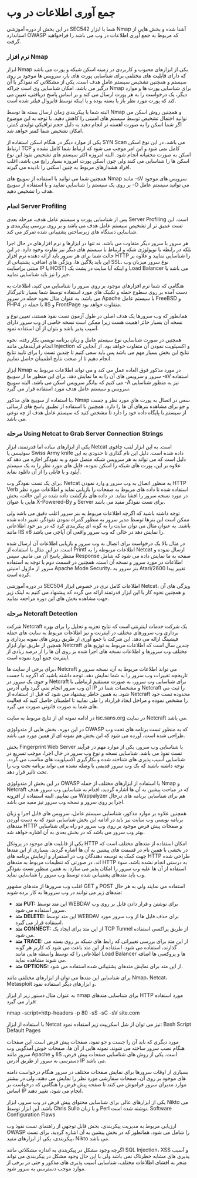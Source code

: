 # جمع آوری اطلاعات در وب

در این بخش از دوره آموزشی SEC542 شما با ابزار Nmap آشنا شده و بخش هایی از استاندارد OWASP که مربوط به جمع آوری اطلاعات در وب می باشد را فراخواهید گرفت.

### نرم افزار Nmap

ابزار Nmap یکی از ابزارهای محبوب و کاربردی در زمینه اسکن شبکه و پورت می باشد که دارای قابلیت های مختلفی برای شناسایی پورت های باز، سرویس ها موجود بر روی سیستم و همچنین تشخیص سیستم عامل هدف است. یکی از مشکلاتی که نفوذگر با آن درگیر می باشد، امکان شناسایی وی است چراکه Nmap برای شناسایی پورت ها و موارد دیگر، یک درخواست را به هر پورت ارسال می کند و بر اساس پاسخ دریافتی، تعیین می کند که پورت مورد نظر باز یا بسته بوده و یا اینکه توسط فایروال فیلتر شده است.

البته شما با پیکربندی زمان ارسال بسته ها توسط Nmap و همچنین روش اسکن می توانید احتمال تشخیص توسط سیستم های امنیتی را کاهش دهید. با توجه به این موضوع اگر شما اسکن را به صورت آهسته تر انجام دهید به دلیل حجم ترافیکی تولیدی کمتر، امکان تشخیص شما کمتر خواهد شد.

یکی از موارد دیگر در هنگام اسکن استفاده از SYN Scan می باشد. در این نوع اسکن ارتباط TCP کامل نمی شود و این امر موجب می شود که ارتباط شما کامل نشده و اسکن به صورت مخفیانه انجام شود. البته امروزه اکثر سیستم های تشخیص نفوذ این نوع اسکن ها را شناسایی می کنند ولی چون اسکن پورت امروزه بسیار رایج می باشد، اغلب افراد هشدارهای مربوط به چنین اسکنی را نادیده می گیرند.

همچنین شما می توانید با استفاده از سوییچ های Nmap مانند -sV سرویس های موجود بر روی یک سیستم را شناسایی نمایید و با استفاده از سوییچ -O می توانید سیستم عامل هدف را تشخیص دهید.

### انجام Server Profiling

پس از شناسایی پورت و سیستم عامل هدف، مرحله بعدی Server Profiling است. این تست عمیق تر از تشخیص سیستم عامل هدف می باشد و بر روی بررسی پیکربندی و شناسایی دستگاه های زیرساختی پشتیبانی شده تمرکز می کند.

هر سرور با سرور دیگر متفاوت می باشد. نه تنها در ابزارها و نرم افزارهای در حال اجرا بلکه در رابطه با توپولوژی شکه و ارتباط با سیستم های دیگر نیز تفاوت وجود دارد. در این حالت شما برای هر سرور باید ارائه دهنده نرم افزار HTTP را شناسایی نمایید و علاوه بر این باید پلاگین ها، ویژگی های اضافی، پشتیبانی از SSL، نوع سرور میزبان وب سایت(مبتنی بر IP یا HOST) و اینکه آیا سایت در پشت یک Load Balancer می باشد یا خیر را نیز باید شناسایی نمایید.

هنگامی که شما نرم افزارهای موجود بر روی سرور را شناسایی می کنید، اطلاعات به دست آمده بر روی سطوح حمله و تکنیک های مورد استفاده توسط شما بسیار تاثیرگذار می باشد. به عنوان مثال نحوه حمله در سرور Apache با سیستم عامل FreeBSD و PHP4 با حمله در IIS و FrontPage متفاوت خواهد بود.

همانطور که وب سرورها یک هدف اصلی در طول آزمون تست نفوذ هستند، تعیین نوع و نسخه آن بسیار حائز اهمیت هست زیرا ممکن است نسخه خاصی از وب سرور دارای آسیب پذیر باشد و بتوان از آن استفاده نمود.

همچنین در صورت شناسایی نوع سیستم عامل و زبان برنامه نویسی بکار رفته، نحوه انجام فرآیندهایی مانند Injection و اکسپلویت نمودن آن متفاوت خواهد بود. از آنجایی که نتایج این بخش بسیار مهم می باشد پس باید سعی کنیم تا چندین تست را برای تایید نتایج انجام دهیم تا از صحت نتایج اطمینان حاصل نماییم.

ابزار Nmap در مورد مذکور فوق العاده عمل می کند و می تواند اطلاعات مربوط به سرور و سرویس های آن را به ما نمایش دهد. برای این منظور ما از سوییچ -sV استفاده می کنیم که بیانگر سرویس اسکن می باشد. البته سوییچ -A نیز به منظور شناسایی سرویس و سیستم عامل هدف مورد استفاده قرار می گیرد.

با استفاده از سوییچ های مذکور، Nmap سعی در اتصال به پورت های مورد نظر و جست و جو برای مشاهده بنرهای آن ها را دارد. همچنین با استفاده از تطبیق پاسخ های ارسالی از سیستم با پایگاه داده خود را دارد تا مشخص کنید که سیستم عامل هدف از چه نوعی می باشد.

### مرحله  Using Netcat to Grab Server Connection Strings

یکی از ابزارهای ساده اما قدرتمند، ابزار Netcat است. به این ابزار لقب چاقوی سوئیسی یا Swiss Army knife داده شده است. دلیل این نام گذاری تا حدودی به این دلیل است که می تواند به هر سرویس شبکه متصل شود و به نفوذگر اجازه می دهد که علاوه بر این، پورت های شبکه را اسکن نموده، فایل های مورد نظر را به یک سیستم آپلود و یا فایلی را از آن دانلود نماید.

برای یک تست نفوذگر وب، Netcat به منظور اتصال به وب سرور و وارد نمودن HTTP Verb استفاده شده تا داده های مربوط به صفحات را بازیابی نماید و اطلاعات مورد نظر در مورد نسخه سرور را افشا نماید. در داده های بازگشت داده شده در این حالت، بخش هایی با عنوان X-Powered-By و Server برای تست نفوذگر مفید می باشد.

توجه داشته باشید که اگرچه اطلاعات مربوط به بنر سرور اغلب دقیق می باشد ولی ممکن است این بنرها توسط مدیر سرور به منظور گمراه نمودن نفوذگر، تغییر داده شده باشند. به عنوان مثال می توان سایت را به گونه ای پیکربندی کرد که در بنر خود اطلاعاتی مانند IIS v6 را نمایش دهد در حالی که وب سرور واقعی آن آپاچی می باشد.

در مثال بالا یک درخواست برای اتصال به وب سرور و بازیابی اطلاعات آن ارسال شده است. در این مثال با استفاده از Printf اطلاعات مربوطه را به Netcat ارسال نموده و منتظر پاسخ آن می مانیم. سپس Response صفحه به ما نمایش داده می شود که شامل اطلاعات در مورد سرور و نسخه آن است. همچنین در قسمت دوم با توجه به استفاده سرور از ماژول امنیتی Apache Mode Security، بنر سرور به Atari/2600 تغییر پیدا کرده است.

در دوره آموزشی SEC504 اطلاعات کامل تری در خصوص ابزار Netcat، ویژگی های آن و همچنین نحوه کار با این ابزار قدرتمند ارائه می گردد که پیشنهاد می کنیم به لینک زیر جهت مشاهده بخش های این دوره مراجعه نمایید.

### مرحله Netcraft Detection

شرکت Netcraft یک شرکت خدمات اینترنتی است که نتایج تجزیه و تحلیل را برای بهره برداری وب سرورهای مختلف در اینترنت و نیز اطلاعات مربوط به سایت های حمله فیشینگ ارائه می دهد. این شرکت با جمع آوری از طریق روش های نمونه برداری و همچین از طریق نوار ابزار Netcraft چندین سال است که اطلاعات مربوط به توزیع های مختلف وب سرورها و اطلاعات نسخه های اجرا شده بر روی آن ها را از درصد زیادی از اینترنت جمع آورد نموده است.

برای برخی از سایت ها، Netcraft می تواند اطلاعات مربوط به آن، نسخه سرور و تاریخچه تغییرات وب سرور را به شما نمایش دهد. توجه داشته باشید که اگرچه با جست و جوی یک سرور در Netcraft برای شناسایی وب سرور، به صورت مستقیم ارتباطی با آن وب سرور انجام نمی گیرد ولی آدرس IP و مشخصات شما در Netcraft را ثبت می شود. به همین خاطر پیشنهاد می شود که قبل از استفاده از Netcraft محدوده تست خود را مشخص نموده و مراحل ایجاد قرارداد را طی نمایید تا اطمینان حاصل کنید که فعالیت های شما به صورت قانونی صورت می گیرد.

در ادامه نمونه ای از نتایج مربوط به سایت isc.sans.org در سایت Netcraft می باشد.

در این دوره، بخش هایی از متدولوژی OWASP که به منظور تست برنامه های تحت وب طراحی شده است، آورده می شود که این بخش هم نمونه ای از همین مورد می باشد.

بخش Fingerprint Web Server یا شناسایی وب سرور، یکی از موارد مهم در فرآیند تست نفوذ می باشد. شناسایی نسخه و نوع وب سرور در حال اجرا، موجب تسریع در شناسایی آسیب پذیری های شناخته شده و بکارگیری اکسپلویت های مناسب می گردد. توجه داشته باشید که یک وب سرور قدیمی یا وصله نشده می تواند برنامه تحت وب را تحت تاثیر قرار دهد.

در این بخش از متدولوژی OWASP با استفاده از ابزارهای مختلف از جمله Nmap و Netcraft که در مباحث پیشین به آن ها اشاره گردید، اقدام به شناسایی وب سرور هدف می نماییم. البته استفاده از افزونه Wappalyzer هم برای شناسایی برنامه های درحال اجرا بر روی سرور و نسخه وب سرور نیز مفید می باشد.

همچنین علاوه بر موارد مذکور، شناسایی سیستم عامل، سرویس های قابل اجرا و زبان برنامه نویسی وب سایت نیز باید در ادامه این بخش شناسایی شود که به دست آوردن متدهای HTTP و صفحات پیش فرض موجود بر روی وب سرور دو راه برای شناسایی بهتر وب سرور می باشد که در بخش بعدی به آن اشاره خواهد شد.

یکی از قابلیت های موجود در پروتکل HTTP امکان استفاده از متدهای مختلف است که در بخشی با همین نام در قسمت های پیشین به آن ها اشاره گردید. بسیاری از این متدها جهت کمک به توسعه دهندگان وب در استقرار و آزمایش برنامه های HTTP طراحی شده اند. در صورتی که تنظیمات مربوط به متدهای HTTP به درستی انجام نشده باشد، سوء استفاده از آن ها علیه وب سرور را امکان پذیر می سازد. به همین منظور تست نفوذگر وب باید متدهای پشتیبانی شده توسط وب سرور را شناسایی نماید.

اغلب وب سرورها از متدهای مشهور GET و POST استفاده می نمایند ولی به هر حال متدهای زیر می توانند در وب سرورها به کار برده شوند:

* **متد PUT:** این متد توسط WEBDAV برای نوشتن و قرار دادن فایل بر روی وب سرور استفاده می شود.
* **متد DELETE:** این متد توسط WEBDAV برای حذف فایل ها از وب سرور مورد استفاده قرار می گیرد.
* **متد CONNECT:** از این متد برای ایجاد یک TCP Tunnel از طریق پراکسی استفاده می شود.
* **متد TRACE:** از این متد برای بررسی تغییراتی که رابط های شبکه بر روی بسته می گذارند، استفاده می شود. استفاده از این متد باعث می شود که کاربر هر گونه اطلاعاتی را که توسط واسطه هایی مانند Load Balancer ها و پروکسی ها اضافه می شوند مشاهده نماید.
* **متد OPTIONS:** از این متد برای نمایش متدهای پشتیبانی شده استفاده می شود.


برای شناسایی این متدها می توان از ابزارهای مختلفی مانند Nmap، Netcat، Metasploit و ابزارهای دیگر استفاده نمود.

به عنوان مثال دستور زیر از ابزار nmap برای شناسایی متدهای HTTP مورد استفاده قرار می گیرد:

nmap –script=http-headers -p 80 -sS -sC -sV site.com

با استفاده از ابزار Netcat نیز می توان از شل اسکریپت زیر استفاده نمود:
Bash Script
Default Pages

مورد دیگری که باید آن را جست و جو نمود، صفحات پیش فرض است. این صفحات هنگام نصب سرور ساخته می شوند. نمونه هایی از آن ها، صفحات خوش آمدگویی وب سرور مانند Apache و IIS است. یکی از روش های شناسایی صفحات پیش فرض، دسترسی به سرور از طریق آدرس IP می باشد.

بسیاری از اوقات سرورها برای نمایش صفحات مختلف در سرور هنگام درخواست دامنه های موجود بر روی آن، صفحات سفارشی مورد نظر را نمایش می دهند، ولی در بیشتر موارد مدیران سرور فراموش می کنند تا صفحه پیش فرض را هنگامی که درخواست بر اساس IP انجام می شود، تغییر دهند.

یکی از ابزارهای عالی برای شناسایی محتوای پیش فرض در وب سرور، ابزار Nikto می باشد. این ابزار توسط Chris Sullo و با زبان Perl نوشته شده است.
Software Configuration Flaws

ارزیابی مربوط به مدیریت پیکربندی، بخش قابل توجهی از راهنمای تست نفوذ وب OWASP را شامل می شود. همانطور که در بخش پیشین به آن اشاره گردید، برای تست پیکربندی، یکی از ابزارهای مفید، Nikto می باشد.

اگرچه وجود مشکل در پیکربندی به اندازه مشکلاتی مانند SQL Injection، XSS و آسیب پذیری های مشابه خطرناک نمی باشد ولی با این حال وجود مشکل در پیکربندی می تواند منجر به افشای اطلاعات مختلف، شناسایی آسیب پذیری های مذکور و حتی در برخی از موارد موجب دسترسی به سرور شود.

